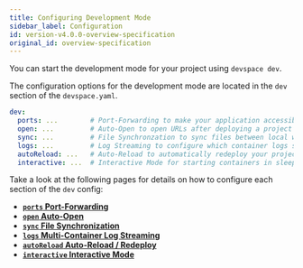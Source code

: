 ```yaml
---
title: Configuring Development Mode
sidebar_label: Configuration
id: version-v4.0.0-overview-specification
original_id: overview-specification
---
```


You can start the development mode for your project using `devspace dev`.

The configuration options for the development mode are located in the `dev` section of the `devspace.yaml`.
```yaml
dev:
  ports: ...        # Port-Forwarding to make your application accessible on localhost
  open: ...         # Auto-Open to open URLs after deploying a project in development mode
  sync: ...         # File Synchronzation to sync files between local workspace and remote containers
  logs: ...         # Log Streaming to configure which container logs should be streamed
  autoReload: ...   # Auto-Reload to automatically redeploy your project when major changes occur to specific files
  interactive: ...  # Interactive Mode for starting containers in sleep mode and opening an interactive terminal session.
```

Take a look at the following pages for details on how to configure each section of the `dev` config:
- **[`ports` Port-Forwarding](../../../cli/development/configuration/port-forwarding)**
- **[`open` Auto-Open](../../../cli/development/configuration/auto-open)**
- **[`sync` File Synchronization](../../../cli/development/configuration/file-synchronization)**
- **[`logs` Multi-Container Log Streaming](../../../cli/development/configuration/logs-streaming)**
- **[`autoReload` Auto-Reload / Redeploy](../../../cli/development/configuration/auto-reloading)**
- **[`interactive` Interactive Mode](../../../cli/development/configuration/interactive-mode)**
